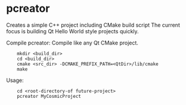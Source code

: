 # pcreator
Creates a simple C++ project including CMake build script
The current focus is building Qt Hello World style projects quickly. 

Compile pcreator:
Compile like any Qt CMake project.

```
    mkdir <build_dir>
    cd <build_dir>
    cmake <src_dir> -DCMAKE_PREFIX_PATH=<QtDir>/lib/cmake
    make
```


Usage: 

```
    cd <root-directory-of future-project>
    pcreator MyCosmicProject
```




